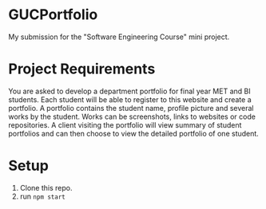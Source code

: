 # GUCPortfolio

My submission for the "Software Engineering Course" mini project.

# Project Requirements

You are asked to develop a department portfolio for final year MET and BI students.
Each student will be able to register to this website and create a portfolio. A portfolio contains the student name, profile picture and several works by the student. Works can be screenshots, links to websites or code repositories. A client visiting the portfolio will view summary of student portfolios and can then choose to view the detailed portfolio of one student.

# Setup
1. Clone this repo.
2. run ```npm start```
